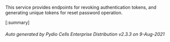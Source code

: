 






This service provides endpoints for revoking authentication tokens, and generating unique tokens for reset password operation.

[:summary]

###### Auto generated by Pydio Cells Enterprise Distribution v2.3.3 on 9-Aug-2021
